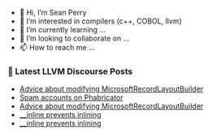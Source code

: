 - 👋 Hi, I’m Sean Perry
- 👀 I’m interested in compilers (c++, COBOL, llvm)
- 🌱 I’m currently learning ...
- 💞️ I’m looking to collaborate on ...
- 📫 How to reach me ...

<!---
s66perry/s66perry is a ✨ special ✨ repository because its `README.md` (this file) appears on your GitHub profile.
You can click the Preview link to take a look at your changes.
--->
### 📕 Latest LLVM Discourse Posts

<!-- DISCOURSE-LLVM:START -->
- [Advice about modifying MicrosoftRecordLayoutBuilder](https://discourse.llvm.org/t/advice-about-modifying-microsoftrecordlayoutbuilder/67293#post_2)
- [Spam accounts on Phabricator](https://discourse.llvm.org/t/spam-accounts-on-phabricator/60631?page=2#post_25)
- [Advice about modifying MicrosoftRecordLayoutBuilder](https://discourse.llvm.org/t/advice-about-modifying-microsoftrecordlayoutbuilder/67293#post_1)
- [__inline prevents inlining](https://discourse.llvm.org/t/inline-prevents-inlining/67271#post_7)
- [__inline prevents inlining](https://discourse.llvm.org/t/inline-prevents-inlining/67271#post_6)
<!-- DISCOURSE-LLVM:END -->
